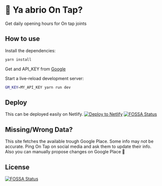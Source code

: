 # 🍻 Ya abrio On Tap?

Get daily opening hours for On tap joints

## How to use

Install the dependencies:

```bash
yarn install
```

Get and API_KEY from [Google](https://developers.google.com/maps/documentation/javascript/get-api-key)

Start a live-reload development server:

```bash
GM_KEY=MY_API_KEY yarn run dev
```

## Deploy
This can be deployed easily on Netlify.
[![Deploy to Netlify](https://www.netlify.com/img/deploy/button.svg)](https://app.netlify.com/start/deploy?repository=https://github.com/baires/ontappp/)
[![FOSSA Status](https://app.fossa.io/api/projects/git%2Bhttps%3A%2F%2Fgithub.com%2Fbaires%2Fontappp.svg?type=shield)](https://app.fossa.io/projects/git%2Bhttps%3A%2F%2Fgithub.com%2Fbaires%2Fontappp?ref=badge_shield)


## Missing/Wrong Data?

This site fetches the available trough Google Place. Some info may not be accurate. Ping On Tap on social media and ask them to update their info. Also you can manually propose changes on Google Place 💪


## License
[![FOSSA Status](https://app.fossa.io/api/projects/git%2Bhttps%3A%2F%2Fgithub.com%2Fbaires%2Fontappp.svg?type=large)](https://app.fossa.io/projects/git%2Bhttps%3A%2F%2Fgithub.com%2Fbaires%2Fontappp?ref=badge_large)